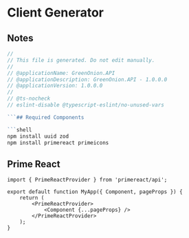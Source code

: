 # Client Generator

## Notes

```ts
//
// This file is generated. Do not edit manually.
//
// @applicationName: GreenOnion.API
// @applicationDescription: GreenOnion.API - 1.0.0.0
// @applicationVersion: 1.0.0.0
//
// @ts-nocheck
// eslint-disable @typescript-eslint/no-unused-vars

```## Required Components 

```shell
npm install uuid zod
npm install primereact primeicons
```

## Prime React
```tsx
import { PrimeReactProvider } from 'primereact/api';

export default function MyApp({ Component, pageProps }) {
    return (
        <PrimeReactProvider>
            <Component {...pageProps} />
        </PrimeReactProvider>
    );
}
```